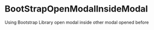 # BootStrapOpenModalInsideModal
Using Bootstrap Library open modal inside other modal opened before
